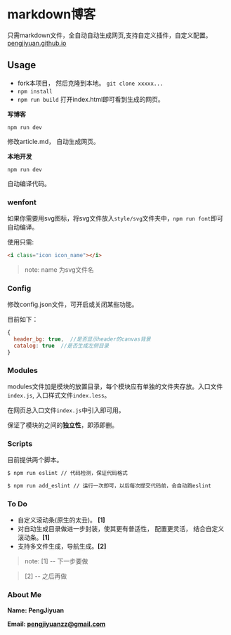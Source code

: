 # markdown博客
只需markdown文件，全自动自动生成网页,支持自定义插件，自定义配置。[pengjiyuan.github.io](http://pengjiyuan.github.io)
## Usage

* fork本项目， 然后克隆到本地。
`git clone xxxxx...`
* `npm install` 
* `npm run build`
打开index.html即可看到生成的网页。

**写博客**

`npm run dev`    

修改article.md， 自动生成网页。

**本地开发**    

`npm run dev`    

自动编译代码。

### wenfont
如果你需要用svg图标，将svg文件放入`style/svg`文件夹中，`npm run font`即可自动编译。    

使用只需:    
```html
<i class="icon icon_name"></i>
```

> note: name 为svg文件名

### Config

修改config.json文件，可开启或关闭某些功能。    

目前如下：    
```javascript
{
  header_bg: true,  //是否显示header的canvas背景
  catalog: true  //是否生成左侧目录
}
```

### Modules

modules文件加是模块的放置目录，每个模块应有单独的文件夹存放。入口文件`index.js`, 入口样式文件`index.less`。    

在网页总入口文件`index.js`中引入即可用。    

保证了模块的之间的**独立性**，即添即删。

### Scripts

目前提供两个脚本。
```bash
$ npm run eslint // 代码检测，保证代码格式

$ npm run add_eslint // 运行一次即可，以后每次提交代码前，会自动跑eslint
```

### To Do

* 自定义滚动条(原生的太丑)。  **[1]**
* 对自动生成目录做进一步封装，使其更有普适性， 配置更灵活， 结合自定义滚动条。**[1]**
* 支持多文件生成，导航生成。**[2]**

> note: 
>  [1] -- 下一步要做    

>  [2] -- 之后再做    


### About Me

**Name: PengJiyuan**    

**Email: pengjiyuanzz@gmail.com**

